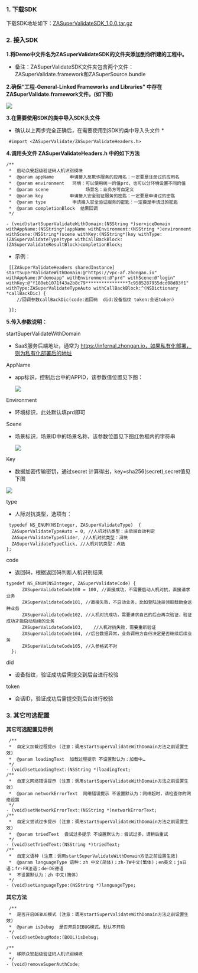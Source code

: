 ### 1. 下载SDK

下载SDK地址如下：[ZASuperValidateSDK_1.0.0.tar.gz](https://uiw.cn-gd.ufileos.com/ZASuperValidateSDK_1.0.0.tar.gz)

### 2. 接入SDK

**1.将Demo中文件名为ZASuperValidateSDK的文件夹添加到你所建的工程中。**

* 备注：ZASuperValidateSDK文件夹包含两个文件：ZASuperValidate.framework和ZASuperSource.bundle

**2.确保“工程-General-Linked Frameworks and Libraries” 中存在ZASuperValidate.framework文件。(如下图)**

![](/images/ios_project.png)

**3.在需要使用SDK的类中导入SDK头文件**

* 确认以上两步完全正确后，在需要使用到SDK的类中导入头文件 *
```
 #import <ZASuperValidate/ZASuperValidateHeaders.h>
```
**4.调用头文件 ZASuperValidateHeaders.h 中的如下方法**
```
/**
 *  启动众安超级验证码人机识别模块
 *  @param appName      申请接入反欺诈服务的应用名：一定要是注册过的应用名
 *  @param environment   环境：可以使用统一的值prd，也可以分环境设置不同的值
 *  @param scene              场景名：业务方可自定义
 *  @param key          申请接入安全验证服务的密匙：一定要是申请过的密匙
 *  @param type          申请接入安全验证服务的密匙：一定要是申请过的密匙
 *  @param completionBlock  结果回调
 */

- (void)startSuperValidateWithDomain:(NSString *)serviceDomain withAppName:(NSString*)appName withEnvironment:(NSString *)environment withScene:(NSString*)scene withKey:(NSString*)key withType:(ZASuperValidateType)type withCallBackBlock:(ZASuperValidateResultBlock)completionBlock;
```
* 示例：
```
 [[ZASuperValidateHeaders sharedInstance] startSuperValidateWithDomain:@"https://vpc-af.zhongan.io" withAppName:@"demoapp" withEnvironment:@"prd" withScene:@"login" withKey:@"f180eb1071f43a2b8c79****************7c9585287955dcd08d83f1" withType:ZASuperValidateTypeAuto withCallBackBlock:^(NSDictionary *callBackDic) {
    //回调参数callBackDic(code:返回码  did:设备指纹 token:会话token)

 }];
```

**5.传入参数说明：**

 startSuperValidateWithDomain
* SaaS服务后端地址，通常为 https://infernal.zhongan.io，如果私有化部署，则为私有化部署后的地址

AppName
* app标识，控制后台中的APPID，该参数值位置见下图：
  
  ![](/images/appconfig-1.png)

Environment
* 环境标识，此处默认填prd即可

Scene
* 场景标识，场景ID中的场景名称，该参数位置见下图红色框内的字符串
  
  ![](/images/appconfig-4.png)

Key
* 数据加密传输密钥，通过secret 计算得出，key=sha256(secret),secret值见下图

![](/images/appconfig-2.png)

type
* 人际对抗类型，选项有：
```
 typedef NS_ENUM(NSInteger, ZASuperValidateType)  {
  ZASuperValidateTypeAuto = 0, //人机对抗类型：由后端自动判定
  ZASuperValidateTypeSlider, //人机对抗类型：滑块
  ZASuperValidateTypeClick, //人机对抗类型：点选
};
```
code
* 返回码，根据返回码判断人机识别结果
```
typedef NS_ENUM(NSInteger, ZASuperValidateCode) {
      ZASuperValidateCode100 = 100, //直接成功，不需要启动人机对抗，直接请求业务
      ZASuperValidateCode101, //直接失败，不启动业务，比如登陆注册领取鼓励金这种业务
      ZASuperValidateCode102, //人机对抗成功，需要请求自己的后台再次验证，验证成功才能启动后续的业务
      ZASuperValidateCode103,    //人机对抗失败，需要重新验证
      ZASuperValidateCode104, //后台数据异常，业务调用方自行决定是否继续后续业务
      ZASuperValidateCode105, //入参格式不对
  };
```
did
* 设备指纹，验证成功后需提交到后台进行校验

token
* 会话ID，验证成功后需提交到后台进行校验

### 3. 其它可选配置

**其它可选配置见示例**

```
 /**
 *  自定义加载过程提示 (注意：调用startSuperValidateWithDomain方法之前设置生效)
 *  @param loadingText  加载过程提示 不设置默认为：加载中…
 */
- (void)setLoadingText:(NSString *)loadingText;
/**
 *  自定义网络错误提示 (注意：调用startSuperValidateWithDomain方法之前设置生效)
 *  @param networkErrorText  网络错误提示 不设置默认为：网络超时，请检查你的网络设置
 */
- (void)setNetworkErrorText:(NSString *)networkErrorText;
/**
 *  自定义尝试过多提示 (注意：调用startSuperValidateWithDomain方法之前设置生效)
 *  @param triedText  尝试过多提示 不设置默认为：尝试过多，请稍后重试
 */
- (void)setTriedText:(NSString *)triedText;
/**
 *  自定义语种 (注意：调用startSuperValidateWithDomain方法之前设置生效)
 *  @param languageType 语种：zh 中文(简体)；zh-TW中文(繁体)；en英文；ja日语；fr-FR法语；de-DE德语
 *  不设置默认为：zh 中文(简体)
 */
- (void)setLanguageType:(NSString *)languageType;
```

**其它方法**
```
 /**
 *  是否开启DEBUG模式 (注意：调用startSuperValidateWithDomain方法之前设置生效)
 *  @param isDebug  是否开启DEBUG模式，默认不开启
 */
- (void)setDebugMode:(BOOL)isDebug;

/**
 *  移除众安超级验证码人机识别模块
 */
- (void)removeSuperAuthCode;
```

